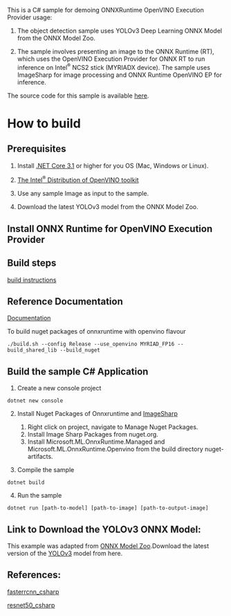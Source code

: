This is a C# sample for demoing ONNXRuntime OpenVINO Execution Provider usage:

1. The object detection sample uses YOLOv3 Deep Learning ONNX Model from the ONNX Model Zoo.

2. The sample involves presenting an image to the ONNX Runtime (RT), which uses the OpenVINO Execution Provider for ONNX RT to run inference on Intel<sup>®</sup> NCS2 stick (MYRIADX device). The sample uses ImageSharp for image processing and ONNX Runtime OpenVINO EP for inference.

The source code for this sample is available [here](https://github.com/microsoft/onnxruntime/tree/master/csharp/sample/OpenVINO_EP_samples/yolov3_object_detection).

# How to build

## Prerequisites
1. Install [.NET Core 3.1](https://dotnet.microsoft.com/download/dotnet-core/3.1) or higher for you OS (Mac, Windows or Linux).

2. [The Intel<sup>®</sup> Distribution of OpenVINO toolkit](https://docs.openvinotoolkit.org/latest/index.html)

3. Use any sample Image as input to the sample.

4. Download the latest YOLOv3 model from the ONNX Model Zoo.

## Install ONNX Runtime for OpenVINO Execution Provider

## Build steps
[build instructions](https://www.onnxruntime.ai/docs/reference/execution-providers/OpenVINO-ExecutionProvider.html#build)


## Reference Documentation
[Documentation](https://www.onnxruntime.ai/docs/reference/execution-providers/OpenVINO-ExecutionProvider.html)

To build nuget packages of onnxruntime with openvino flavour
```
./build.sh --config Release --use_openvino MYRIAD_FP16 --build_shared_lib --build_nuget
```

## Build the sample C# Application

1. Create a new console project

```
dotnet new console
```

2. Install Nuget Packages of Onnxruntime and [ImageSharp](https://www.nuget.org/packages/SixLabors.ImageSharp)

    1. Right click on project, navigate to Manage Nuget Packages.
    2. Install Image Sharp Packages from nuget.org.
    3. Install Microsoft.ML.OnnxRuntime.Managed and Microsoft.ML.OnnxRuntime.Openvino from the build directory nuget-artifacts. 
    

3. Compile the sample

```
dotnet build
```

4. Run the sample

```
dotnet run [path-to-model] [path-to-image] [path-to-output-image]
```

## Link to Download the YOLOv3 ONNX Model:

This example was adapted from [ONNX Model Zoo](https://github.com/onnx/models).Download the latest version of the [YOLOv3](https://github.com/onnx/models/tree/master/vision/object_detection_segmentation/yolov3) model from here.


## References:
[fasterrcnn_csharp](https://github.com/microsoft/onnxruntime/blob/gh-pages/docs/tutorials/tutorials/fasterrcnn_csharp.md)

[resnet50_csharp](https://github.com/microsoft/onnxruntime/blob/gh-pages/docs/tutorials/tutorials/resnet50_csharp.md)
